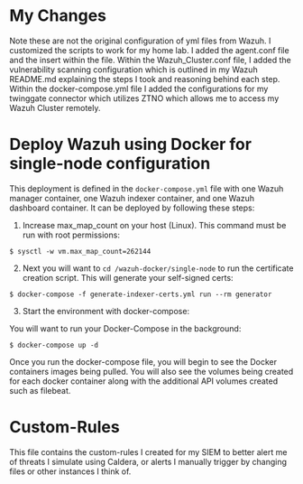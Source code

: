 # My Changes
Note these are not the original configuration of yml files from Wazuh. I customized the scripts to work for my home lab. I added the agent.conf file and the insert within the file. Within the Wazuh_Cluster.conf file, I added the vulnerability scanning configuration which is outlined in my Wazuh README.md explaining the steps I took and reasoning behind each step. Within the docker-compose.yml file I added the configurations for my twinggate connector which utilizes ZTNO which allows me to access my Wazuh Cluster remotely.

# Deploy Wazuh using Docker for single-node configuration

This deployment is defined in the `docker-compose.yml` file with one Wazuh manager container, one Wazuh indexer container, and one Wazuh dashboard container. It can be deployed by following these steps: 

1) Increase max_map_count on your host (Linux). This command must be run with root permissions:
```
$ sysctl -w vm.max_map_count=262144
```
2) Next you will want to ``` cd /wazuh-docker/single-node ``` to run the certificate creation script. This will generate your self-signed certs:
```
$ docker-compose -f generate-indexer-certs.yml run --rm generator
```
3) Start the environment with docker-compose:

 You will want to run your Docker-Compose in the background:
```
$ docker-compose up -d
```

Once you run the docker-compose file, you will begin to see the Docker containers images being pulled. You will also see the volumes being created for each docker container along with the additional API volumes created such as filebeat.


# Custom-Rules

This file contains the custom-rules I created for my SIEM to better alert me of threats I simulate using Caldera, or alerts I manually trigger by changing files or other instances I think of.

